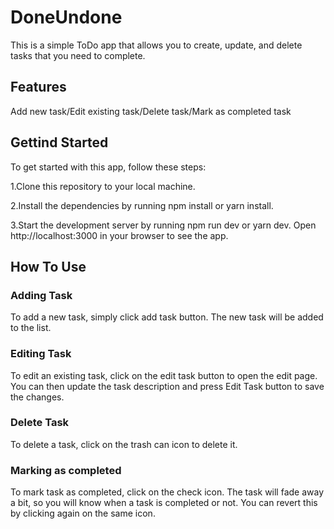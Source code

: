 # DoneUndone

This is a simple ToDo app that allows you to create, update, and delete tasks that you need to complete.

## Features

Add new task/Edit existing task/Delete task/Mark as completed task

## Gettind Started

To get started with this app, follow these steps:

1.Clone this repository to your local machine.

2.Install the dependencies by running npm install or yarn install.

3.Start the development server by running npm run dev or yarn dev.
Open http://localhost:3000 in your browser to see the app.

## How To Use

### Adding Task

To add a new task, simply click add task button. The new task will be added to the list.

### Editing Task

To edit an existing task, click on the edit task button to open the edit page. You can then update the task description and press Edit Task button to save the changes.

### Delete Task

To delete a task, click on the trash can icon to delete it.

### Marking as completed

To mark task as completed, click on the check icon. The task will fade away a bit, so you will know when a task is completed or not. You can revert this by clicking again on the same icon.
